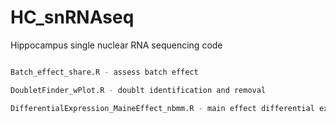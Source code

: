 # HC_snRNAseq
Hippocampus single nuclear RNA sequencing code


```Integration_harmony_HC_all_share.R - integration of 10x for 56 samples

Batch_effect_share.R - assess batch effect

DoubletFinder_wPlot.R - doublt identification and removal

DifferentialExpression_MaineEffect_nbmm.R - main effect differential expression

